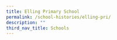 ```yaml
---
title: Elling Primary School
permalink: /school-histories/elling-pri/
description: ""
third_nav_title: Schools
---
```


